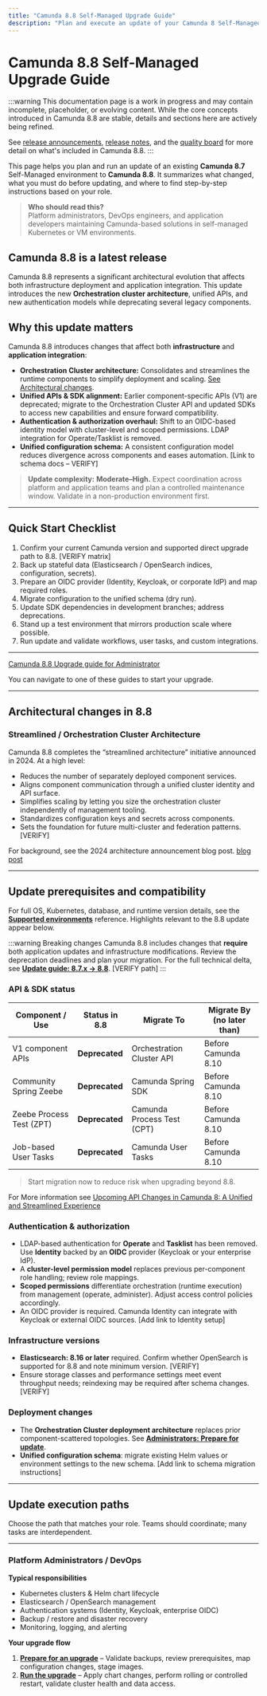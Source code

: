 ```yaml
---
title: "Camunda 8.8 Self-Managed Upgrade Guide"
description: "Plan and execute an update of your Camunda 8 Self-Managed installation to version 8.8. Includes architectural highlights, prerequisites, breaking changes and update paths for administrators."
---
```


# Camunda 8.8 Self-Managed Upgrade Guide

:::warning
This documentation page is a work in progress and may contain incomplete, placeholder, or evolving content. While the core concepts introduced in Camunda 8.8 are stable, details and sections here are actively being refined.

See [release announcements](/reference/announcements-release-notes/880/880-announcements.md), [release notes](/reference/announcements-release-notes/880/880-release-notes.md), and the [quality board](https://github.com/orgs/camunda/projects/187/views/15) for more detail on what's included in Camunda 8.8.
:::

This page helps you plan and run an update of an existing **Camunda 8.7** Self-Managed environment to **Camunda 8.8**. It summarizes what changed, what you must do before updating, and where to find step-by-step instructions based on your role.

> **Who should read this?**  
> Platform administrators, DevOps engineers, and application developers maintaining Camunda-based solutions in self-managed Kubernetes or VM environments.

## Camunda 8.8 is a latest release

Camunda 8.8 represents a significant architectural evolution that affects both infrastructure deployment and application integration. This update introduces the new **Orchestration cluster architecture**, unified APIs, and new authentication models while deprecating several legacy components.

## Why this update matters

Camunda 8.8 introduces changes that affect both **infrastructure** and **application integration**:

- **Orchestration Cluster architecture:** Consolidates and streamlines the runtime components to simplify deployment and scaling. [See Architectural changes](#architectural-changes).
- **Unified APIs & SDK alignment:** Earlier component-specific APIs (V1) are deprecated; migrate to the Orchestration Cluster API and updated SDKs to access new capabilities and ensure forward compatibility.
- **Authentication & authorization overhaul:** Shift to an OIDC-based identity model with cluster-level and scoped permissions. LDAP integration for Operate/Tasklist is removed.
- **Unified configuration schema:** A consistent configuration model reduces divergence across components and eases automation. [Link to schema docs – VERIFY]

> **Update complexity:** **Moderate–High.** Expect coordination across platform and application teams and plan a controlled maintenance window. Validate in a non-production environment first.

---

## Quick Start Checklist

1. Confirm your current Camunda version and supported direct upgrade path to 8.8. [VERIFY matrix]
2. Back up stateful data (Elasticsearch / OpenSearch indices, configuration, secrets).
3. Prepare an OIDC provider (Identity, Keycloak, or corporate IdP) and map required roles.
4. Migrate configuration to the unified schema (dry run).
5. Update SDK dependencies in development branches; address deprecations.
6. Stand up a test environment that mirrors production scale where possible.
7. Run update and validate workflows, user tasks, and custom integrations.

---

[Camunda 8.8 Upgrade guide for Administrator](./administrators/prepare-for-upgrade.md)

You can navigate to one of these guides to start your upgrade.

---

## Architectural changes in 8.8

### Streamlined / Orchestration Cluster Architecture

Camunda 8.8 completes the “streamlined architecture” initiative announced in 2024. At a high level:

- Reduces the number of separately deployed component services.
- Aligns component communication through a unified cluster identity and API surface.
- Simplifies scaling by letting you size the orchestration cluster independently of management tooling.
- Standardizes configuration keys and secrets across components.
- Sets the foundation for future multi-cluster and federation patterns. [VERIFY]

For background, see the 2024 architecture announcement blog post. [blog post](https://camunda.com/blog/2024/04/simplified-deployment-options-accelerated-getting-started-experience/)

---

## Update prerequisites and compatibility

For full OS, Kubernetes, database, and runtime version details, see the **[Supported environments](../../reference/supported-environments.md)** reference. Highlights relevant to the 8.8 update appear below.

:::warning Breaking changes
Camunda 8.8 includes changes that **require** both application updates and infrastructure modifications. Review the deprecation deadlines and plan your migration. For the full technical delta, see **[Update guide: 8.7.x → 8.8](../operational-guides/update-guide/870-to-880.md)**. [VERIFY path]
:::

### API & SDK status

| Component / Use          | Status in 8.8  | Migrate To                 | Migrate By (no later than) |
| ------------------------ | -------------- | -------------------------- | -------------------------- |
| V1 component APIs        | **Deprecated** | Orchestration Cluster API  | Before Camunda 8.10        |
| Community Spring Zeebe   | **Deprecated** | Camunda Spring SDK         | Before Camunda 8.10        |
| Zeebe Process Test (ZPT) | **Deprecated** | Camunda Process Test (CPT) | Before Camunda 8.10        |
| Job-based User Tasks     | **Deprecated** | Camunda User Tasks         | Before Camunda 8.10        |

> Start migration now to reduce risk when upgrading beyond 8.8.

For More information see [Upcoming API Changes in Camunda 8: A Unified and Streamlined Experience](https://camunda.com/blog/2024/12/api-changes-in-camunda-8-a-unified-and-streamlined-experience/)

### Authentication & authorization

- LDAP-based authentication for **Operate** and **Tasklist** has been removed. Use **Identity** backed by an **OIDC** provider (Keycloak or your enterprise IdP).
- A **cluster-level permission model** replaces previous per-component role handling; review role mappings.
- **Scoped permissions** differentiate orchestration (runtime execution) from management (operate, administer). Adjust access control policies accordingly.
- An OIDC provider is required. Camunda Identity can integrate with Keycloak or external OIDC sources. [Add link to Identity setup]

### Infrastructure versions

- **Elasticsearch: 8.16 or later** required. Confirm whether OpenSearch is supported for 8.8 and note minimum version. [VERIFY]
- Ensure storage classes and performance settings meet event throughput needs; reindexing may be required after schema changes. [VERIFY]

### Deployment changes

- The **Orchestration Cluster deployment architecture** replaces prior component-scattered topologies. See **[Administrators: Prepare for update](./administrators/prepare-for-upgrade.md)**.
- **Unified configuration schema**: migrate existing Helm values or environment settings to the new schema. [Add link to schema migration instructions]

---

## Update execution paths

Choose the path that matches your role. Teams should coordinate; many tasks are interdependent.

---

### Platform Administrators / DevOps

**Typical responsibilities**

- Kubernetes clusters & Helm chart lifecycle
- Elasticsearch / OpenSearch management
- Authentication systems (Identity, Keycloak, enterprise OIDC)
- Backup / restore and disaster recovery
- Monitoring, logging, and alerting

**Your upgrade flow**

1. **[Prepare for an upgrade](./administrators/prepare-for-upgrade.md)** – Validate backups, review prerequisites, map configuration changes, stage images.
2. **[Run the upgrade](./administrators/run-upgrade.md)** – Apply chart changes, perform rolling or controlled restart, validate cluster health and data access.
